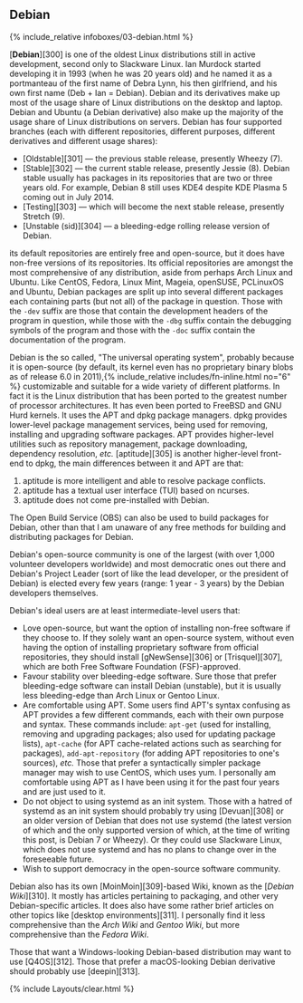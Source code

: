 ## Debian
{% include_relative infoboxes/03-debian.html %}

[**Debian**][300] is one of the oldest Linux distributions still in active development, second only to Slackware Linux. Ian Murdock started developing it in 1993 (when he was 20 years old) and he named it as a portmanteau of the first name of Debra Lynn, his then girlfriend, and his own first name (Deb + Ian = Debian). Debian and its derivatives make up most of the usage share of Linux distributions on the desktop and laptop. Debian and Ubuntu (a Debian derivative) also make up the majority of the usage share of Linux distributions on servers. Debian has four supported branches (each with different repositories, different purposes, different derivatives and different usage shares):

* [Oldstable][301] &mdash; the previous stable release, presently Wheezy (7).
* [Stable][302] &mdash; the current stable release, presently Jessie (8). Debian stable usually has packages in its repositories that are two or three years old. For example, Debian 8 still uses KDE4 despite KDE Plasma 5 coming out in July 2014.
* [Testing][303] &mdash; which will become the next stable release, presently Stretch (9).
* [Unstable (sid)][304] &mdash; a bleeding-edge rolling release version of Debian.

its default repositories are entirely free and open-source, but it does have non-free versions of its repositories. Its official repositories are amongst the most comprehensive of any distribution, aside from perhaps Arch Linux and Ubuntu. Like CentOS, Fedora, Linux Mint, Mageia, openSUSE, PCLinuxOS and Ubuntu, Debian packages are split up into several different packages each containing parts (but not all) of the package in question. Those with the `-dev` suffix are those that contain the development headers of the program in question, while those with the `-dbg` suffix contain the debugging symbols of the program and those with the `-doc` suffix contain the documentation of the program.

Debian is the so called, "The universal operating system", probably because it is open-source (by default, its kernel even has no proprietary binary blobs as of release 6.0 in 2011),{% include_relative includes/fn-inline.html no="6" %} customizable and suitable for a wide variety of different platforms. In fact it is the Linux distribution that has been ported to the greatest number of processor architectures. It has even been ported to FreeBSD and GNU Hurd kernels. It uses the APT and dpkg package managers. dpkg provides lower-level package management services, being used for removing, installing and upgrading software packages. APT provides higher-level utilities such as repository management, package downloading, dependency resolution, *etc.* [aptitude][305] is another higher-level front-end to dpkg, the main differences between it and APT are that:

1. aptitude is more intelligent and able to resolve package conflicts.
2. aptitude has a textual user interface (TUI) based on ncurses.
3. aptitude does not come pre-installed with Debian.

The Open Build Service (OBS) can also be used to build packages for Debian, other than that I am unaware of any free methods for building and distributing packages for Debian.

Debian's open-source community is one of the largest (with over 1,000 volunteer developers worldwide) and most democratic ones out there and Debian's Project Leader (sort of like the lead developer, or the president of Debian) is elected every few years (range: 1 year - 3 years) by the Debian developers themselves.

Debian's ideal users are at least intermediate-level users that:

* Love open-source, but want the option of installing non-free software if they choose to. If they solely want an open-source system, without even having the option of installing proprietary software from official repositories, they should install [gNewSense][306] or [Trisquel][307], which are both Free Software Foundation (FSF)-approved.
* Favour stability over bleeding-edge software. Sure those that prefer bleeding-edge software can install Debian (unstable), but it is usually less bleeding-edge than Arch Linux or Gentoo Linux.
* Are comfortable using APT. Some users find APT's syntax confusing as APT provides a few different commands, each with their own purpose and syntax. These commands include: `apt-get` (used for installing, removing and upgrading packages; also used for updating package lists), `apt-cache` (for APT cache-related actions such as searching for packages), `add-apt-repository` (for adding APT repositories to one's sources), *etc.* Those that prefer a syntactically simpler package manager may wish to use CentOS, which uses yum. I personally am comfortable using APT as I have been using it for the past four years and are just used to it.
* Do not object to using systemd as an init system. Those with a hatred of systemd as an init system should probably try using [Devuan][308] or an older version of Debian that does not use systemd (the latest version of which and the only supported version of which, at the time of writing this post, is Debian 7 or Wheezy). Or they could use Slackware Linux, which does not use systemd and has no plans to change over in the foreseeable future.
* Wish to support democracy in the open-source software community.

Debian also has its own [MoinMoin][309]-based Wiki, known as the [*Debian Wiki*][310]. It mostly has articles pertaining to packaging, and other very Debian-specific articles. It does also have some rather brief articles on other topics like [desktop environments][311]. I personally find it less comprehensive than the *Arch Wiki* and *Gentoo Wiki*, but more comprehensive than the *Fedora Wiki*. 

Those that want a Windows-looking Debian-based distribution may want to use [Q4OS][312]. Those that prefer a macOS-looking Debian derivative should probably use [deepin][313]. 

{% include Layouts/clear.html %}
